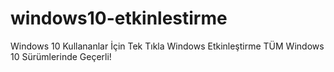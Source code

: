 # windows10-etkinlestirme
Windows 10 Kullananlar İçin Tek Tıkla Windows Etkinleştirme TÜM Windows 10 Sürümlerinde Geçerli!

